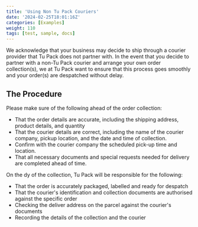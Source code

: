 ```yaml
---
title: 'Using Non Tu Pack Couriers'
date: '2024-02-25T18:01:16Z'
categories: [Examples]
weight: 110
tags: [test, sample, docs]
---
```

We acknowledge that your business may decide to ship through a courier provider that Tu Pack
does not partner with. In the event that you decide to partner with a non-Tu Pack courier and
arrange your own order collection(s), we at Tu Pack want to ensure that this process goes
smoothly and your order(s) are despatched without delay.

## The Procedure
Please make sure of the following ahead of the order collection:

- That the order details are accurate, including the shipping address, product details,
and quantity
- That the courier details are correct, including the name of the courier company, pickup location, and the date and time of collection.
- Confirm with the courier company the scheduled pick-up time and location.
- That all necessary documents and special requests needed for delivery are completed ahead of time.

On the dy of the collection, Tu Pack will be responsible for the following:
- That the order is accurately packaged, labelled and ready for despatch
- That the courier's identification and collection documents are authorised against the specific order
- Checking the deliver address on the parcel against the courier's documents
- Recording the details of the collection and the courier
